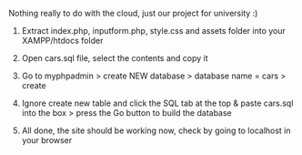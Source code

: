 Nothing really to do with the cloud, just our project for university :)


1) Extract index.php, inputform.php, style.css and assets folder into your XAMPP/htdocs folder

2) Open cars.sql file, select the contents and copy it

3) Go to myphpadmin > create NEW database > database name = cars > create

4) Ignore create new table and click the SQL tab at the top & paste cars.sql into the box > press the Go button to build the database

5) All done, the site should be working now, check by going to localhost in your browser 
